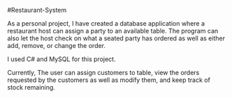 #Restaurant-System

As a personal project, I have created a database application where a restaurant host can assign a party to an available table. The program can also let the host check on what a seated party has ordered as well as either add, remove, or change the order.

I used C# and MySQL for this project. 

Currently,
The user can assign customers to table, view the orders requested by the customers as well as modify them, and keep track of stock remaining.
